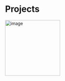 # Projects
<img width="180" alt="image" src="https://user-images.githubusercontent.com/115290901/211313480-496e41e7-bc9d-4d23-b901-08b8fb64a46b.png">
